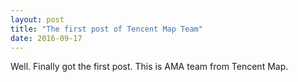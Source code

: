 ```yaml
---
layout: post
title: "The first post of Tencent Map Team"
date: 2016-09-17
---
```


Well. Finally got the first post.  This is AMA team from Tencent Map.
